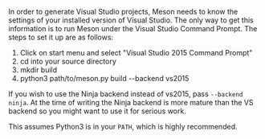 In order to generate Visual Studio projects, Meson needs to know the settings of your installed version of Visual Studio. The only way to get this information is to run Meson under the Visual Studio Command Prompt. The steps to set it up are as follows:

1. Click on start menu and select "Visual Studio 2015 Command Prompt"
1. cd into your source directory
1. mkdir build
1. python3 path/to/meson.py build --backend vs2015

If you wish to use the Ninja backend instead of vs2015, pass `--backend ninja`. At the time of writing the Ninja backend is more mature than the VS backend so you might want to use it for serious work.

This assumes Python3 is in your `PATH`, which is highly recommended.